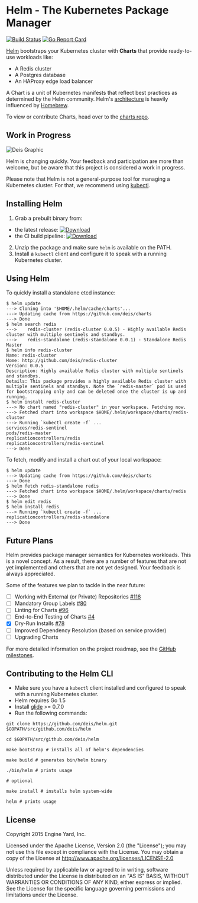 # Helm - The Kubernetes Package Manager

[![Build Status](https://travis-ci.org/deis/helm.svg?branch=master)](https://travis-ci.org/deis/helm) [![Go Report Card](http://goreportcard.com/badge/deis/helm)](http://goreportcard.com/report/deis/helm)

[Helm](https://helm.sh) bootstraps your Kubernetes cluster with **Charts** that provide ready-to-use workloads like:

- A Redis cluster
- A Postgres database
- An HAProxy edge load balancer

A Chart is a unit of Kubernetes manifests that reflect best practices as determined by the Helm community.  Helm's [architecture](docs/architecture.md) is heavily influenced by [Homebrew](https://github.com/Homebrew/homebrew).

To view or contribute Charts, head over to the [charts repo](https://github.com/deis/charts).

## Work in Progress

![Deis Graphic](https://s3-us-west-2.amazonaws.com/get-deis/deis-graphic-small.png)

Helm is changing quickly. Your feedback and participation are more than welcome, but be aware that this project is considered a work in progress.

Please note that Helm is not a general-purpose tool for managing a Kubernetes cluster.  For that, we recommend using [kubectl](http://kubernetes.io/v1.0/docs/user-guide/kubectl/kubectl.html).

## Installing Helm

1. Grab a prebuilt binary from:
  - the latest release: [ ![Download](https://api.bintray.com/packages/deis/helm/helm/images/download.svg) ](https://bintray.com/deis/helm/helm/_latestVersion#files)
  - the CI build pipeline: [ ![Download](https://api.bintray.com/packages/deis/helm-ci/helm/images/download.svg) ](https://bintray.com/deis/helm-ci/helm/_latestVersion#files)
2. Unzip the package and make sure `helm` is available on the PATH.
3. Install a `kubectl` client and configure it to speak with a running Kubernetes cluster.

## Using Helm

To quickly install a standalone etcd instance:

```
$ helm update
---> Cloning into '$HOME/.helm/cache/charts'...
---> Updating cache from https://github.com/deis/charts
---> Done
$ helm search redis
---> 	redis-cluster (redis-cluster 0.0.5) - Highly available Redis cluster with multiple sentinels and standbys.
---> 	redis-standalone (redis-standalone 0.0.1) - Standalone Redis Master
$ helm info redis-cluster
Name: redis-cluster
Home: http://github.com/deis/redis-cluster
Version: 0.0.5
Description: Highly available Redis cluster with multiple sentinels and standbys.
Details: This package provides a highly available Redis cluster with multiple sentinels and standbys. Note the `redis-master` pod is used for bootstrapping only and can be deleted once the cluster is up and running.
$ helm install redis-cluster
---> No chart named "redis-cluster" in your workspace. Fetching now.
---> Fetched chart into workspace $HOME/.helm/workspace/charts/redis-cluster
---> Running `kubectl create -f` ...
services/redis-sentinel
pods/redis-master
replicationcontrollers/redis
replicationcontrollers/redis-sentinel
---> Done
```

To fetch, modify and install a chart out of your local workspace:

```
$ helm update
---> Updating cache from https://github.com/deis/charts
---> Done
$ helm fetch redis-standalone redis
---> Fetched chart into workspace $HOME/.helm/workspace/charts/redis
---> Done
$ helm edit redis
$ helm install redis
---> Running `kubectl create -f` ...
replicationcontrollers/redis-standalone
---> Done
```

## Future Plans

Helm provides package manager semantics for Kubernetes workloads.  This is a novel concept.  As a result, there are a number of features that are not yet implemented and others that are not yet designed.  Your feedback is always appreciated.

Some of the features we plan to tackle in the near future:

- [ ] Working with External (or Private) Repositories [#118](https://github.com/deis/helm/issues/118)
- [ ] Mandatory Group Labels [#80](https://github.com/deis/helm/issues/80)
- [ ] Linting for Charts [#96](https://github.com/deis/helm/issues/96)
- [ ] End-to-End Testing of Charts [#4](https://github.com/deis/helm/issues/4)
- [x] Dry-Run Installs [#78](https://github.com/deis/helm/issues/78)
- [ ] Improved Dependency Resolution (based on service provider)
- [ ] Upgrading Charts

For more detailed information on the project roadmap, see the [GitHub milestones](https://github.com/deis/helm/milestones).

## Contributing to the Helm CLI

- Make sure you have a `kubectl` client installed and configured to speak with a running Kubernetes cluster.
- Helm requires Go 1.5
- Install [glide](https://github.com/Masterminds/glide) >= 0.7.0
- Run the following commands:

```console
git clone https://github.com/deis/helm.git $GOPATH/src/github.com/deis/helm

cd $GOPATH/src/github.com/deis/helm

make bootstrap # installs all of helm's dependencies

make build # generates bin/helm binary

./bin/helm # prints usage

# optional

make install # installs helm system-wide

helm # prints usage

```

## License

Copyright 2015 Engine Yard, Inc.

Licensed under the Apache License, Version 2.0 (the "License"); you may not use this file except in compliance with the License. You may obtain a copy of the License at <http://www.apache.org/licenses/LICENSE-2.0>

Unless required by applicable law or agreed to in writing, software distributed under the License is distributed on an "AS IS" BASIS, WITHOUT WARRANTIES OR CONDITIONS OF ANY KIND, either express or implied. See the License for the specific language governing permissions and limitations under the License.
